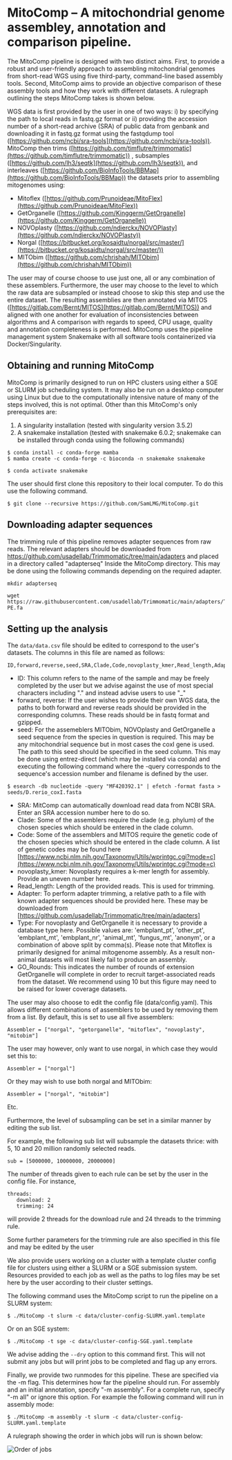 # MitoComp – A mitochondrial genome assembley, annotation and comparison pipeline.

The MitoComp pipeline is designed with two distinct aims. First, to provide a robust and user-friendly approach to assembling mitochondrial genomes from short-read WGS using five third-party, command-line based assembly tools. Second, MitoComp aims to provide an objective comparison of these assembly tools and how they work with different datasets. A rulegraph outlining the steps MitoComp takes is shown below.

WGS data is first provided by the user in one of two ways: i) by specifying the path to local reads in fastq.gz format or ii) providing the accession number of a short-read archive (SRA) of public data from genbank and downloading it in fastq.gz format using the fastqdump tool ([https://github.com/ncbi/sra-tools](https://github.com/ncbi/sra-tools)). MitoComp then trims ([https://github.com/timflutre/trimmomatic](https://github.com/timflutre/trimmomatic)) , subsamples ([https://github.com/lh3/seqtk](https://github.com/lh3/seqtk)), and interleaves ([https://github.com/BioInfoTools/BBMap](https://github.com/BioInfoTools/BBMap)) the datasets prior to assembling mitogenomes using:

- Mitoflex ([https://github.com/Prunoideae/MitoFlex](https://github.com/Prunoideae/MitoFlex))
- GetOrganelle ([https://github.com/Kinggerm/GetOrganelle](https://github.com/Kinggerm/GetOrganelle))
- NOVOplasty ([https://github.com/ndierckx/NOVOPlasty](https://github.com/ndierckx/NOVOPlasty))
- Norgal ([https://bitbucket.org/kosaidtu/norgal/src/master/](https://bitbucket.org/kosaidtu/norgal/src/master/))
- MITObim ([https://github.com/chrishah/MITObim](https://github.com/chrishah/MITObim))

The user may of course choose to use just one, all or any combination of these assemblers. Furthermore, the user may choose to the level to which the raw data are subsampled or instead choose to skip this step and use the entire dataset. The resulting assemblies are then annotated via MITOS ([https://gitlab.com/Bernt/MITOS](https://gitlab.com/Bernt/MITOS)) and aligned with one another for evaluation of inconsistencies between algorithms and A comparison with regards to speed, CPU usage, quality and annotation completeness is performed. MitoComp uses the pipeline management system Snakemake with all software tools containerized via Docker/Singularity.

## Obtaining and running MitoComp

MitoComp is primarily designed to run on HPC clusters using either a SGE or SLURM job scheduling system. It may also be run on a desktop computer using Linux but due to the computationally intensive nature of many of the steps involved, this is not optimal. Other than this MitoComp&#39;s only prerequisites are:

1. A singularity installation (tested with singularity version 3.5.2)
2. A snakemake installation (tested with snakemake 6.0.2; snakemake can be installed through conda using the following commands)

```
$ conda install -c conda-forge mamba
$ mamba create -c conda-forge -c bioconda -n snakemake snakemake
```
```
$ conda activate snakemake
```

The user should first clone this repository to their local computer. To do this use the following command.

```
$ git clone --recursive https://github.com/SamLMG/MitoComp.git
```

## Downloading adapter sequences

The trimming rule of this pipeline removes adapter sequences from raw reads. The relevant adapters should be downloaded from https://github.com/usadellab/Trimmomatic/tree/main/adapters and placed in a directory called &quot;adapterseq&quot; Inside the MitoComp directory. This may be done using the following commands depending on the required adapter. 

```
mkdir adapterseq
```

```
wget https://raw.githubusercontent.com/usadellab/Trimmomatic/main/adapters/TruSeq3-PE.fa
```

## Setting up the analysis

The `data/data.csv` file should be edited to correspond to the user&#39;s datasets. The columns in this file are named as follows:

```
ID,forward,reverse,seed,SRA,Clade,Code,novoplasty_kmer,Read_length,Adapter,Type,GO_Rounds
```

- ID: This column refers to the name of the sample and may be freely completed by the user but we advise against the use of most special characters including &quot;.&quot; and instead advise users to use &quot;_&quot;
- forward, reverse: If the user wishes to provide their own WGS data, the paths to both forward and reverse reads should be provided in the corresponding columns. These reads should be in fastq format and gzipped.
- seed: For the assemeblers MITObim, NOVOplasty and GetOrganelle a seed sequence from the species in question is required. This may be any mitochondrial sequence but in most cases the coxI gene is used. The path to this seed should be specified in the seed column. This may be done using entrez-direct (which may be installed via conda) and executing the following command where the -query corresponds to the sequence's accession number and filename is defined by the user.

```
$ esearch -db nucleotide -query "MF420392.1" | efetch -format fasta > seeds/D.rerio_coxI.fasta
```
- SRA: MitComp can automatically download read data from NCBI SRA. Enter an SRA accession number here to do so.
- Clade: Some of the assemblers require the clade (e.g. phylum) of the chosen species which should be entered in the clade column.
- Code: Some of the assemblers and MITOS require the genetic code of the chosen species which should be entered in the clade column. A list of genetic codes may be found here [https://www.ncbi.nlm.nih.gov/Taxonomy/Utils/wprintgc.cgi?mode=c](https://www.ncbi.nlm.nih.gov/Taxonomy/Utils/wprintgc.cgi?mode=c)
- novoplasty_kmer: Novoplasty requires a k-mer length for assembly. Provide an uneven number here.
- Read_length: Length of the provided reads. This is used for trimming.
- Adapter: To perform adapter trimming, a relative path to a file with known adapter sequences should be provided here. These may be downloaded from [https://github.com/usadellab/Trimmomatic/tree/main/adapters]
- Type: For novoplasty and GetOrganelle it is necessary to provide a database type here. Possible values are: 'embplant_pt', 'other_pt', 'embplant_mt', 'embplant_nr', 'animal_mt', 'fungus_mt', 'anonym', or a combination of above split by comma(s). Please note that Mitoflex is primarily designed for animal mitogenome assembly. As a result non-animal datasets will most likely fail to produce an assembly. 
- GO_Rounds: This indicates the number of rounds of extension GetOrganelle will complete in order to recruit target-associated reads from the dataset. We recommend using 10 but this figure may need to be raised for lower coverage datasets. 

The user may also choose to edit the config file (data/config.yaml). This allows different combinations of assemblers to be used by removing them from a list. By default, this is set to use all five assemblers:

```
Assembler = ["norgal", "getorganelle", "mitoflex", "novoplasty", "mitobim"]
```
The user may however, only want to use norgal, in which case they would set this to:

```
Assembler = ["norgal"]
```

Or they may wish to use both norgal and MITObim:

```
Assembler = ["norgal", "mitobim"]
```

Etc.

Furthermore, the level of subsampling can be set in a similar manner by editing the sub list.

For example, the following sub list will subsample the datasets thrice: with 5, 10 and 20 million randomly selected reads.

```
sub = [5000000, 10000000, 20000000]
```
The number of threads given to each rule can be set by the user in the config file. For instance,

```
threads:
   download: 2
   trimming: 24
```

will provide 2 threads for the download rule and 24 threads to the trimming rule.

Some further parameters for the trimming rule are also specified in this file and may be edited by the user

We also provide users working on a cluster with a template cluster config file for clusters using either a SLURM or a SGE submission system. Resources provided to each job as well as the paths to log files may be set here by the user according to their cluster settings.

The following command uses the MitoComp script to run the pipeline on a SLURM system:

```
$ ./MitoComp -t slurm -c data/cluster-config-SLURM.yaml.template
```

Or on an SGE system:

```
$ ./MitoComp -t sge -c data/cluster-config-SGE.yaml.template
```

We advise adding the `--dry` option to this command first. This will not submit any jobs but will print jobs to be completed and flag up any errors.

Finally, we provide two runmodes for this pipeline. These are specified via the -m flag. This determines how far the pipeline should run. For assembly and an initial annotation, specify "-m assembly". For a complete run, specify "-m all" or ignore this option. For example the following command will run in assembly mode: 

```
$ ./MitoComp -m assembly -t slurm -c data/cluster-config-SLURM.yaml.template
```

A rulegraph showing the order in which jobs will run is shown below:

![Order of jobs](rulegraph.svg)
